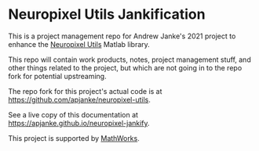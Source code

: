 # Neuropixel Utils Jankification

This is a project management repo for Andrew Janke's 2021 project to enhance the [Neuropixel Utils](https://github.com/djoshea/neuropixel-utils) Matlab library.

This repo will contain work products, notes, project management stuff, and other things related to the project, but which are not going in to the repo fork for potential upstreaming.

The repo fork for this project's actual code is at <https://github.com/apjanke/neuropixel-utils>.

See a live copy of this documentation at <https://apjanke.github.io/neuropixel-jankify>.

This project is supported by [MathWorks](https://mathworks.com).
